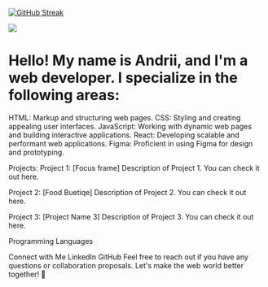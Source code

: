 <a href="https://git.io/streak-stats"><img src="https://github-readme-streak-stats.herokuapp.com?user=Skw1&theme=highcontrast&mode=weekly" alt="GitHub Streak" /></a>

<img src="https://cdn.jsdelivr.net/gh/devicons/devicon/icons/git/git-original-wordmark.svg" />
<h1> Hello! My name is Andrii, and I'm a web developer. I specialize in the following areas:</h1>

HTML: Markup and structuring web pages.
CSS: Styling and creating appealing user interfaces.
JavaScript: Working with dynamic web pages and building interactive applications.
React: Developing scalable and performant web applications.
Figma: Proficient in using Figma for design and prototyping.


Projects:
Project 1: [Focus frame]
Description of Project 1. You can check it out here.


Project 2: [Food Buetiqe]
Description of Project 2. You can check it out here.


Project 3: [Project Name 3]
Description of Project 3. You can check it out here.


Programming Languages

Connect with Me
LinkedIn
GitHub
Feel free to reach out if you have any questions or collaboration proposals. Let's make the web world better together! 🚀
